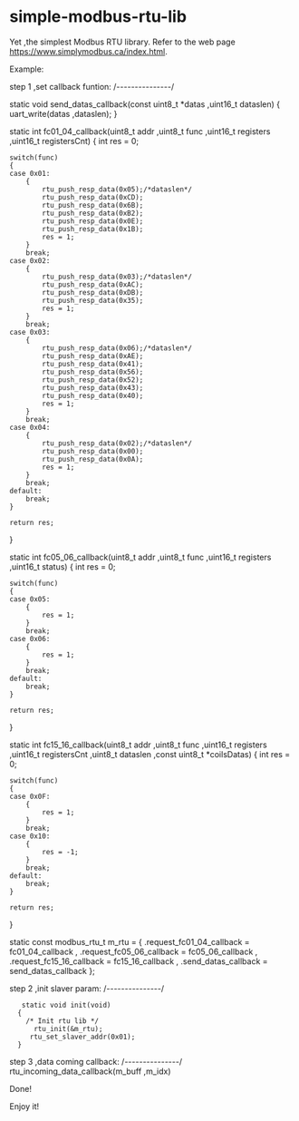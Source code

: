 # simple-modbus-rtu-lib
Yet ,the simplest Modbus RTU library.
Refer to the web page https://www.simplymodbus.ca/index.html. 

Example:
 
step 1 ,set callback funtion: /*---------------*/
 
static void send_datas_callback(const uint8_t *datas ,uint16_t dataslen)
{
  uart_write(datas ,dataslen);
}

static int fc01_04_callback(uint8_t addr ,uint8_t func ,uint16_t registers ,uint16_t registersCnt)
{
    int res = 0;
    
    switch(func)
    {
    case 0x01:
        {
            rtu_push_resp_data(0x05);/*dataslen*/
            rtu_push_resp_data(0xCD);
            rtu_push_resp_data(0x6B);
            rtu_push_resp_data(0xB2);
            rtu_push_resp_data(0x0E);
            rtu_push_resp_data(0x1B);
            res = 1;
        }
        break;
    case 0x02:
        {
            rtu_push_resp_data(0x03);/*dataslen*/
            rtu_push_resp_data(0xAC);
            rtu_push_resp_data(0xDB);
            rtu_push_resp_data(0x35);
            res = 1;
        }
        break;
    case 0x03:
        {
            rtu_push_resp_data(0x06);/*dataslen*/
            rtu_push_resp_data(0xAE);
            rtu_push_resp_data(0x41);
            rtu_push_resp_data(0x56);
            rtu_push_resp_data(0x52);
            rtu_push_resp_data(0x43);
            rtu_push_resp_data(0x40);
            res = 1;
        }
        break;
    case 0x04:
        {
            rtu_push_resp_data(0x02);/*dataslen*/
            rtu_push_resp_data(0x00);
            rtu_push_resp_data(0x0A);
            res = 1;
        }
        break;
    default:
        break;
    }
    
    return res;
}

static int fc05_06_callback(uint8_t addr ,uint8_t func ,uint16_t registers ,uint16_t status)
{
    int res = 0;
    
    switch(func)
    {
    case 0x05:
        {
            res = 1;
        }
        break;
    case 0x06:
        {
            res = 1;
        }
        break;
    default:
        break;
    }
    
    return res;
}

static int fc15_16_callback(uint8_t addr ,uint8_t func ,uint16_t registers ,uint16_t registersCnt ,uint8_t dataslen ,const uint8_t *coilsDatas)
{
    int res = 0;
    
    switch(func)
    {
    case 0x0F:
        {
            res = 1;
        }
        break;
    case 0x10:
        {
            res = -1;
        }
        break;
    default:
        break;
    }
    
    return res;
}

static const modbus_rtu_t m_rtu = {
    .request_fc01_04_callback = fc01_04_callback ,
    .request_fc05_06_callback = fc05_06_callback ,
    .request_fc15_16_callback = fc15_16_callback ,
    .send_datas_callback = send_datas_callback 
};
  
 step 2 ,init slaver param: /*---------------*/
 
       static void init(void)
      {
        /* Init rtu lib */
          rtu_init(&m_rtu);
         rtu_set_slaver_addr(0x01);
      }
    
step 3 ,data coming callback: /*---------------*/
    rtu_incoming_data_callback(m_buff ,m_idx) 
    
Done!

Enjoy it!
